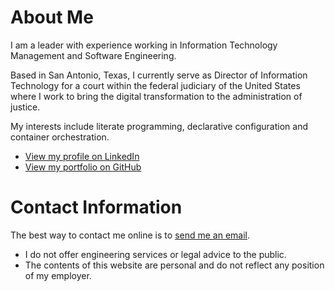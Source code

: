 # About Me

I am a leader with experience working in Information Technology Management and Software Engineering.

Based in San Antonio, Texas, I currently serve as Director of Information Technology for a court within the federal judiciary of the United States where I work to bring the digital transformation to the administration of justice.

My interests include literate programming, declarative configuration and container orchestration.
- [View my profile on LinkedIn](https://www.linkedin.com/in/robertmcatee)
- [View my portfolio on GitHub](https://github.com/robertmcatee)

# Contact Information
The best way to contact me online is to [send me an email](mailto:contact@robertmcatee.net).
- I do not offer engineering services or legal advice to the public.
- The contents of this website are personal and do not reflect any position of my employer.
